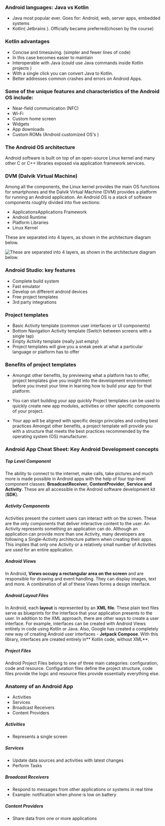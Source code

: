﻿### Android languages: Java vs Kotlin
- Java most popular ever. Goes for: Android, web, server apps, embedded systems
- Kotlin( Jetbrains ). Officially became preferred(chosen by the course)

### Kotlin advantages
- Concise and timesaving. (simpler and fewer lines of code)
- In this case becomes easier to maintain
- Interoperable with Java (could use Java commands inside Kotlin projects )
- With a single click you can convert Java to Kotlin.
- Better addresses common crashes and errors on Android Apps.

### Some of the unique features and characteristics of the Android OS include:
- Near-field communication (NFC)
- Wi-Fi
- Custom home screen
- Widgets
- App downloads
- Custom ROMs (Android customized OS's )

### The Android OS architecture
Android software is built on top of an open-source Linux kernel and many other C or C++ libraries exposed via application framework services.
### DVM (Dalvik Virtual Machine)
Among all the components, the Linux kernel provides the main OS functions for smartphones and the Dalvik Virtual Machine (DVM) provides a platform for running an Android application. An Android OS is a stack of software components roughly divided into five sections:
- ApplicationsApplications Framework
- Android Runtime
- Platform Libraries
- Linux Kernel 


 These are separated into 4 layers, as shown in the architecture diagram below.


![ These are separated into 4 layers, as shown in the architecture diagram below.](https://d3c33hcgiwev3.cloudfront.net/imageAssetProxy.v1/qHi-z6qtQ3y4vs-qrQN8xQ_a0afdd3e0c364406851e2fefe72ce3e1_Picture-1.png?expiry=1683763200000&hmac=jSf10UyhktINjtj0BN_STD3fuNr52EMB2C0w-GbalL4)


### Android Studio: key features
- Complete build system
- Fast emulator
- Develop on different android devices
- Free project templates
- 3rd party integrations

### Project templates
- Basic Activity template (common user interfaces or UI components)
- Bottom Navigation Activity template (Switch between screens with a single tap)
- Empty Activity template (really just empty)
- Project templates will give you a sneak peek at what a particular language or platform has to offer 

### Benefits of project templates
- Amongst other benefits, by previewing what a platform has to offer, project templates give you insight into the development environment before you invest your time in learning how to build your app for that platform.    


- You can start building your app quickly
Project templates can be used to quickly create new app modules, activities or other specific components of your project.      


- Your app will be aligned with specific design principles and coding best practices 
Amongst other benefits, a project template will provide you with a structure that meets the best practices recommended by the operating system (OS) manufacturer.     


### Android App Cheat Sheet: Key Android Development concepts
##### Top Level Component
The ability to connect to the internet, make calls, take pictures and much more is made possible in Android apps with the help of four top-level component classes: **BroadcastReceiver**, **ContentProvider**, **Service and Activity**. These are all accessible in the Android software development kit (**SDK**).

##### Activity Components
Activities present the content users can interact with on the screen. These are the only components that deliver interactive content to the user. An Activity represents something an application can do. Although an application can provide more than one Activity, many developers are following a Single-Activity architecture pattern when creating their apps. This implies that only one Activity or a relatively small number of Activities are used for an entire application.

##### Android Views
In Android, **Views occupy a rectangular area on the screen** and are responsible for drawing and event handling. They can display images, text and more. A combination of all of these Views forms a design interface.

##### Android Layout Files
In Android, each **layout** is represented by an **XML** **file**. These plain text files serve as blueprints for the interface that your application presents to the user. In addition to the XML approach, there are other ways to create a user interface. For example,  interfaces can be created with Android Views entirely in code using Kotlin or Java. Also, Google has created a completely new way of creating Android user interfaces - **Jetpack Compose**. With this library, interfaces are created entirely in** Kotlin code, without XML**.

##### Project Files
Android Project Files belong to one of three main categories: configuration, code and resource. Configuration files define the project structure, code files provide the logic and resource files provide essentially everything else.

### Anatomy of an Android App
- Activities
- Services
- Broadcast Receivers
- Content Providers

##### Activities 
- Represents a single screen
##### Services
- Update data sources and activities with latest changes
- Perform Tasks

##### Broadcast Receivers
- Respond to messages from other applications or systems in real time
- Example: notification when phone is low on battery

##### Content Providers
- Share data from one or more applications

